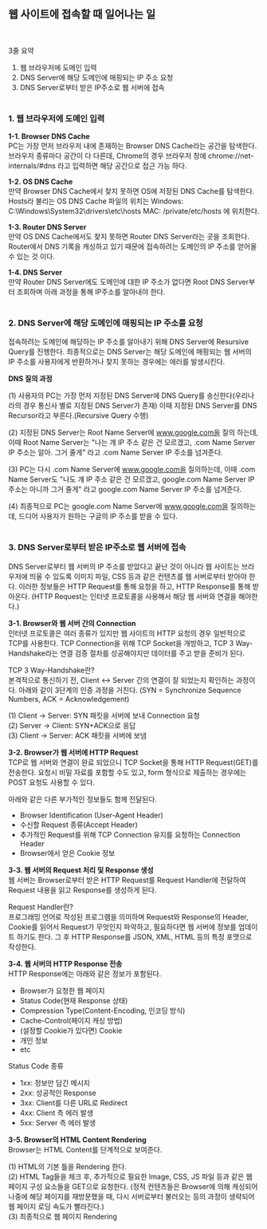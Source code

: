## 웹 사이트에 접속할 때 일어나는 일

<br>

3줄 요약

1. 웹 브라우저에 도메인 입력
2. DNS Server에 해당 도메인에 매핑되는 IP 주소 요청
3. DNS Server로부터 받은 IP주소로 웹 서버에 접속
   <br>
   <br>

### **1. 웹 브라우저에 도메인 입력**

**1-1. Browser DNS Cache**  
PC는 가장 먼저 브라우저 내에 존재하는 Browser DNS Cache라는 공간을 탐색한다. 브라우저 종류마다 공간이 다 다른데, Chrome의 경우 브라우저 창에 chrome://net-internals/#dns 라고 입력하면 해당 공간으로 접근 가능 하다.

**1-2. OS DNS Cache**  
만약 Browser DNS Cache에서 찾지 못하면 OS에 저장된 DNS Cache를 탐색한다. Hosts라 불리는 OS DNS Cache 파일의 위치는 Windows: C:\Windows\System32\drivers\etc\hosts MAC: /private/etc/hosts 에 위치한다.

**1-3. Router DNS Server**  
만약 OS DNS Cache에서도 찾지 못하면 Router DNS Server라는 곳을 조회한다. Router에서 DNS 기록을 캐싱하고 있기 때문에 접속하려는 도메인의 IP 주소를 얻어올 수 있는 것 이다.

**1-4. DNS Server**  
만약 Router DNS Server에도 도메인에 대한 IP 주소가 없다면 Root DNS Server부터 조회하며 아래 과정을 통해 IP주소를 알아내야 한다.
<br>
<br>

### **2. DNS Server에 해당 도메인에 매핑되는 IP 주소를 요청**

접속하려는 도메인에 해당하는 IP 주소를 알아내기 위해 DNS Server에 Resursive Query를 진행한다. 최종적으로는 DNS Server는 해당 도메인에 매핑되는 웹 서버의 IP 주소를 사용자에게 반환하거나 찾지 못하는 경우에는 에러를 발생시킨다.

**DNS 질의 과정**

(1) 사용자의 PC는 가장 먼저 지정된 DNS Server에 DNS Query를 송신한다(우리나라의 경우 통신사 별로 지정된 DNS Server가 존재)
이때 지정된 DNS Server를 DNS Recursor라고 부른다.(Recursive Query 수행)

(2) 지정된 DNS Server는 Root Name Server에 www.google.com을 질의 하는데, 이때 Root Name Server는 "나는 걔 IP 주소 같은 건 모르겠고, .com Name Server IP 주소는 알아. 그거 줄게" 라고 .com Name Server IP 주소를 넘겨준다.

(3) PC는 다시 .com Name Server에 www.google.com을 질의하는데, 이때 .com Name Server도 "나도 걔 IP 주소 같은 건 모르겠고, google.com Name Server IP 주소는 아니까 그거 줄게" 라고 google.com Name Server IP 주소를 넘겨준다.

(4) 최종적으로 PC는 google.com Name Server에 www.google.com을 질의하는데, 드디어 사용자가 원하는 구글의 IP 주소를 받을 수 있다.
<br>
<br>

### **3. DNS Server로부터 받은 IP주소로 웹 서버에 접속**

DNS Server로부터 웹 서버의 IP 주소를 받았다고 끝난 것이 아니라 웹 사이트는 브라우저에 띄울 수 있도록 이미지 파일, CSS 등과 같은 컨텐츠를 웹 서버로부터 받아야 한다. 이러한 정보들은 HTTP Request를 통해 요청을 하고, HTTP Response를 통해 받아온다. (HTTP Request는 인터넷 프로토콜을 사용해서 해당 웹 서버와 연결을 해야한다.)

**3-1. Browser와 웹 서버 간의 Connection**  
인터넷 프로토콜은 여러 종류가 있지만 웹 사이트의 HTTP 요청의 경우 일반적으로 TCP를 사용한다. TCP Connection을 위해 TCP Socket을 개방하고, TCP 3 Way-Handshake라는 연결 검증 절차를 성공해야지만 데이터를 주고 받을 준비가 된다.

TCP 3 Way-Handshake란?  
본격적으로 통신하기 전, Client <-> Server 간의 연결이 잘 되었는지 확인하는 과정이다. 아래와 같이 3단계의 인증 과정을 거친다.
(SYN = Synchronize Sequence Numbers, ACK = Acknowledgement)

(1) Client -> Server: SYN 패킷을 서버에 보내 Connection 요청  
(2) Server -> Client: SYN+ACK으로 응답  
(3) Client -> Server: ACK 패킷을 서버에 보냄

**3-2. Browser가 웹 서버에 HTTP Request**  
TCP로 웹 서버와 연결이 완료 되었으니 TCP Socket을 통해 HTTP Request(GET)를 전송한다. 요청시 비밀 자료를 포함할 수도 있고, form 형식으로 제출하는 경우에는 POST 요청도 사용할 수 있다.

아래와 같은 다른 부가적인 정보들도 함께 전달된다.

- Browser Identification (User-Agent Header)
- 수신할 Request 종류(Accept Header)
- 추가적인 Request를 위해 TCP Connection 유지를 요청하는 Connection Header
- Browser에서 얻은 Cookie 정보

**3-3. 웹 서버의 Request 처리 및 Response 생성**  
웹 서버는 Browser로부터 받은 HTTP Request를 Request Handler에 전달하여 Request 내용을 읽고 Response를 생성하게 된다.

Request Handler란?  
프로그래밍 언어로 작성된 프로그램을 의미하며 Request와 Response의 Header, Cookie를 읽어서 Request가 무엇인지 파악하고, 필요하다면 웹 서버에 정보를 업데이트 하기도 한다. 그 후 HTTP Response를 JSON, XML, HTML 등의 특정 포맷으로 작성한다.

**3-4. 웹 서버의 HTTP Response 전송**  
HTTP Response에는 아래와 같은 정보가 포함된다.

- Browser가 요청한 웹 페이지
- Status Code(현재 Response 상태)
- Compression Type(Content-Encoding, 인코딩 방식)
- Cache-Control(페이지 캐싱 방법)
- (설정할 Cookie가 있다면) Cookie
- 개인 정보
- etc

Status Code 종류

- 1xx: 정보만 담긴 메시지
- 2xx: 성공적인 Response
- 3xx: Client를 다른 URL로 Redirect
- 4xx: Client 측 에러 발생
- 5xx: Server 측 에러 발생

**3-5. Browser의 HTML Content Rendering**  
Browser는 HTML Content를 단계적으로 보여준다.

(1) HTML의 기본 틀을 Rendering 한다.  
(2) HTML Tag들을 체크 후, 추가적으로 필요한 Image, CSS, JS 파일 등과 같은 웹 페이지 구성 요소들을 GET으로 요청한다. (정적 컨텐츠들은 Browser에 의해 캐싱되어 나중에 해당 페이지를 재방문했을 때, 다시 서버로부터 불러오는 등의 과정이 생략되어 웹 페이지 로딩 속도가 빨라진다.)  
(3) 최종적으로 웹 페이지 Rendering
